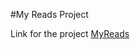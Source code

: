 #My Reads Project

Link for the project [MyReads](https://my-reads-eight.vercel.app/?fbclid=IwAR17VlnrCpiVhvoLjcfYeFoeXq_ikhuqLVIZEF3kOCL-P0d7JK6LYmpscq4)
